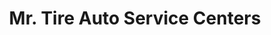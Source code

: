 ---
title: "Mr. Tire Auto Service Centers"
url: /hickory/mr-tire-auto-service-centers/
shop: tyres
---